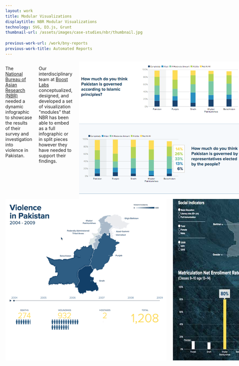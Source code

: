 ```yaml
---
layout: work
title: Modular Visualizations
displaytitle: NBR Modular Visualizations
technology: SVG, D3.js, Grunt
thumbnail-url: /assets/images/case-studies/nbr/thumbnail.jpg

previous-work-url: /work/bny-reports
previous-work-title: Automated Reports
---
```

<div class="row">
    <div class="medium-6 columns">
        <p>The <a href="http://www.nbr.org/">National Bureau of Asian Research (NBR)</a> needed a dynamic infographic to showcase the results of their survey and investigation into violence in Pakistan.</p>
        <p>Our interdisciplinary team at <a href="http://www.boostlabs.com">Boost Labs</a> conceptualized, designed, and developed a set of visualization "modules" that NBR has been able to embed as a full infographic or in split pieces however they have needed to support their findings.</p>
        <img src="/assets/images/case-studies/nbr/survey.png" alt="Stacked Bar Charts of Survey Answers">
    </div>
    <div class="medium-6 columns">
        <img src="/assets/images/case-studies/nbr/violence.gif" alt="Heat Map of Pakistan Violence Data Over Time">
        <img src="/assets/images/case-studies/nbr/social.jpg" alt="Heat Map and Bar Chart of Social Indicators">
    </div>
</div>


